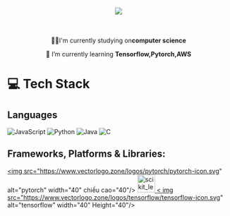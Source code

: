 <h1 align="center">
    <img src="https://readme-typing-svg.herokuapp.com/?font=Righteous&size=35&center=true&vCenter=true&width=500&height=70&duration=4000&lines=Hi+friend!+👋;+I'm+Truong!;" />

</h1>

<br/>

<div align="center">
 
 👨‍💻I'm currently studying on**computer science**
 
 🌱 I’m currently learning **Tensorflow,Pytorch,AWS**
 </div>

 # 💻 Tech Stack
<!-- Badges from https://github.com/Ileriayo/markdown-badges -->
## Languages
![JavaScript](https://img.shields.io/badge/javascript-%23323330.svg?style=for-the-badge&logo=javascript&logoColor=%23F7DF1E)
![Python](https://img.shields.io/badge/python-3670A0?style=for-the-badge&logo=python&logoColor=ffdd54)
![Java](https://img.shields.io/badge/java-%23ED8B00.svg?style=for-the-badge&logo=openjdk&logoColor=white)
![C](https://img.shields.io/badge/c-%2300599C.svg?style=for-the-badge&logo=c&logoColor=white)<br/>
## Frameworks, Platforms & Libraries:
</a> <a href="https://pytorch .org/" target="_blank" rel="noreferrer">
<img src="https://www.vectorlogo.zone/logos/pytorch/pytorch-icon.svg" alt="pytorch" width="40" chiều cao="40"/> 
</a> <a href="https://scikit-learn.org/" target="_blank" rel="noreferrer"> 
<img src="https://upload.wikimedia .org/wikipedia/commons/0/05/Scikit_learn_logo_small.svg" alt="scikit_learn" width="40" Height="40"/> </a> 
<a href="https://www.tensorflow.org" target="_blank" rel="noreferrer">
< img src="https://www.vectorlogo.zone/logos/tensorflow/tensorflow-icon.svg" alt="tensorflow" width="40" Height="40"/> </a> 
</p>
